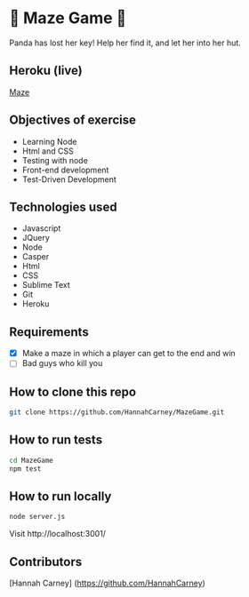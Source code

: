 :panda_face: Maze Game :panda_face:
=========

Panda has lost her key! Help her find it, and let her into her hut.

Heroku (live)
------
[Maze]: https://panda-maze.herokuapp.com/

[Maze]

Objectives of exercise
-----
* Learning Node
 * Html and CSS
 * Testing with node
* Front-end development
 * Test-Driven Development

Technologies used
----------
* Javascript
* JQuery
* Node
* Casper
* Html
* CSS
* Sublime Text
* Git
* Heroku

Requirements
---------------
- [x] Make a maze in which a player can get to the end and win
- [ ] Bad guys who kill you

How to clone this repo
----
```sh
git clone https://github.com/HannahCarney/MazeGame.git
```

How to run tests
----
```sh
cd MazeGame
npm test
```

How to run locally
----

```sh
node server.js
```

Visit http://localhost:3001/

<h2> Contributors </h2>

[Hannah Carney] (https://github.com/HannahCarney)
